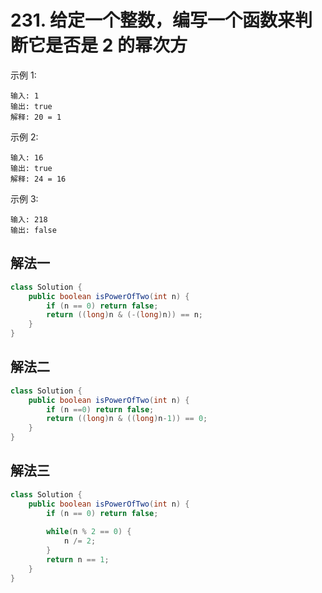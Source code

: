# 231. 给定一个整数，编写一个函数来判断它是否是 2 的幂次方

示例 1:

```
输入: 1
输出: true
解释: 20 = 1
```

示例 2:

```
输入: 16
输出: true
解释: 24 = 16
```

示例 3:

```
输入: 218
输出: false
```

## 解法一


```Java
class Solution {
    public boolean isPowerOfTwo(int n) {
        if (n == 0) return false;
        return ((long)n & (-(long)n)) == n;
    }
}
```

## 解法二

```Java
class Solution {
    public boolean isPowerOfTwo(int n) {
        if (n ==0) return false;
        return ((long)n & ((long)n-1)) == 0;
    }
}
```

## 解法三

```Java
class Solution {
    public boolean isPowerOfTwo(int n) {
        if (n == 0) return false;
        
        while(n % 2 == 0) {
            n /= 2;
        }
        return n == 1;
    }
}
```
